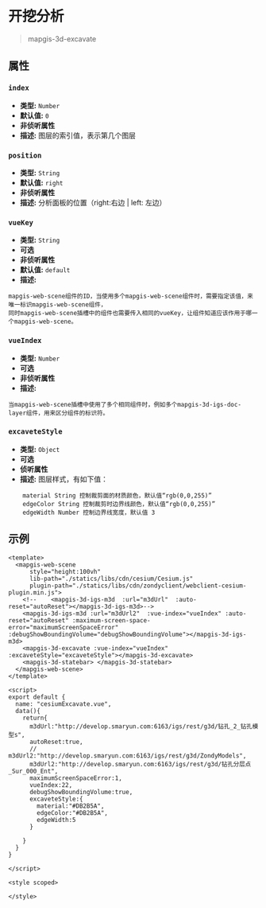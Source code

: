 # 开挖分析

> mapgis-3d-excavate

## 属性

### `index`

- **类型:** `Number`
- **默认值:** `0`
- **非侦听属性**
- **描述:** 图层的索引值，表示第几个图层

### `position`

- **类型:** `String`
- **默认值:** `right`
- **非侦听属性**
- **描述:** 分析面板的位置（right:右边 | left: 左边）

### `vueKey`

- **类型:** `String`
- **可选**
- **非侦听属性**
- **默认值:** `default`
- **描述:**
```
mapgis-web-scene组件的ID，当使用多个mapgis-web-scene组件时，需要指定该值，来唯一标识mapgis-web-scene组件，
同时mapgis-web-scene插槽中的组件也需要传入相同的vueKey，让组件知道应该作用于哪一个mapgis-web-scene。
```

### `vueIndex`

- **类型:** `Number`
- **可选**
- **非侦听属性**
- **描述:**
```
当mapgis-web-scene插槽中使用了多个相同组件时，例如多个mapgis-3d-igs-doc-layer组件，用来区分组件的标识符。
```


### `excaveteStyle`
- **类型:** `Object`
- **可选**
- **侦听属性**
- **描述:** 图层样式，有如下值：

```
    material String 控制裁剪面的材质颜色，默认值“rgb(0,0,255)”
    edgeColor String 控制裁剪时边界线颜色，默认值“rgb(0,0,255)”
    edgeWidth Number 控制边界线宽度，默认值 3
```

## 示例

```vue
<template>
  <mapgis-web-scene
      style="height:100vh"
      lib-path="./statics/libs/cdn/cesium/Cesium.js"
      plugin-path="./statics/libs/cdn/zondyclient/webclient-cesium-plugin.min.js">
    <!--    <mapgis-3d-igs-m3d  :url="m3dUrl"  :auto-reset="autoReset"></mapgis-3d-igs-m3d>-->
    <mapgis-3d-igs-m3d :url="m3dUrl2"  :vue-index="vueIndex" :auto-reset="autoReset" :maximum-screen-space-error="maximumScreenSpaceError" :debugShowBoundingVolume="debugShowBoundingVolume"></mapgis-3d-igs-m3d>
    <mapgis-3d-excavate :vue-index="vueIndex" :excaveteStyle="excaveteStyle"></mapgis-3d-excavate>
    <mapgis-3d-statebar> </mapgis-3d-statebar>
  </mapgis-web-scene>
</template>

<script>
export default {
  name: "cesiumExcavate.vue",
  data(){
    return{
      m3dUrl:"http://develop.smaryun.com:6163/igs/rest/g3d/钻孔_2_钻孔模型s",
      autoReset:true,
      // m3dUrl2:"http://develop.smaryun.com:6163/igs/rest/g3d/ZondyModels",
      m3dUrl2:"http://develop.smaryun.com:6163/igs/rest/g3d/钻孔分层点_Sur_000_Ent",
      maximumScreenSpaceError:1,
      vueIndex:22,
      debugShowBoundingVolume:true,
      excaveteStyle:{
        material:"#DB2B5A",
        edgeColor:"#DB2B5A",
        edgeWidth:5
      }

    }
  }
}

</script>

<style scoped>

</style>
```